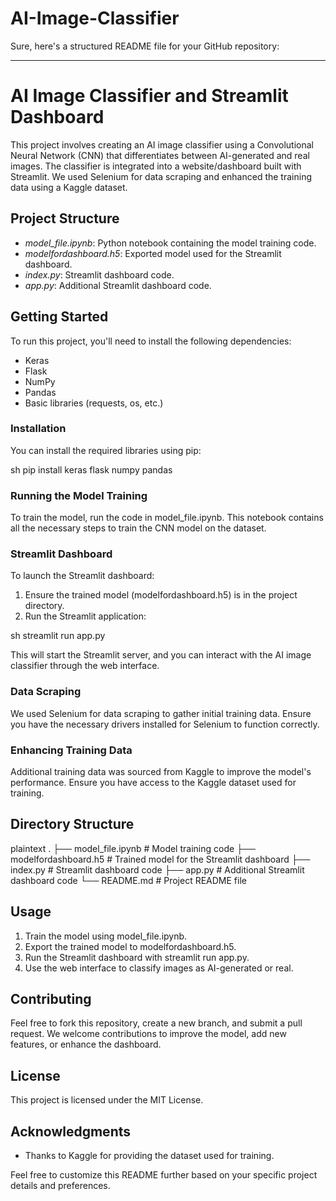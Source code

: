 # AI-Image-Classifier
Sure, here's a structured README file for your GitHub repository:

---

# AI Image Classifier and Streamlit Dashboard

This project involves creating an AI image classifier using a Convolutional Neural Network (CNN) that differentiates between AI-generated and real images. The classifier is integrated into a website/dashboard built with Streamlit. We used Selenium for data scraping and enhanced the training data using a Kaggle dataset.

## Project Structure

- *model_file.ipynb*: Python notebook containing the model training code.
- *modelfordashboard.h5*: Exported model used for the Streamlit dashboard.
- *index.py*: Streamlit dashboard code.
- *app.py*: Additional Streamlit dashboard code.

## Getting Started

To run this project, you'll need to install the following dependencies:

- Keras
- Flask
- NumPy
- Pandas
- Basic libraries (requests, os, etc.)

### Installation

You can install the required libraries using pip:

sh
pip install keras flask numpy pandas


### Running the Model Training

To train the model, run the code in model_file.ipynb. This notebook contains all the necessary steps to train the CNN model on the dataset.

### Streamlit Dashboard

To launch the Streamlit dashboard:

1. Ensure the trained model (modelfordashboard.h5) is in the project directory.
2. Run the Streamlit application:

sh
streamlit run app.py


This will start the Streamlit server, and you can interact with the AI image classifier through the web interface.

### Data Scraping

We used Selenium for data scraping to gather initial training data. Ensure you have the necessary drivers installed for Selenium to function correctly.

### Enhancing Training Data

Additional training data was sourced from Kaggle to improve the model's performance. Ensure you have access to the Kaggle dataset used for training.

## Directory Structure

plaintext
.
├── model_file.ipynb          # Model training code
├── modelfordashboard.h5      # Trained model for the Streamlit dashboard
├── index.py                  # Streamlit dashboard code
├── app.py                    # Additional Streamlit dashboard code
└── README.md                 # Project README file


## Usage

1. Train the model using model_file.ipynb.
2. Export the trained model to modelfordashboard.h5.
3. Run the Streamlit dashboard with streamlit run app.py.
4. Use the web interface to classify images as AI-generated or real.

## Contributing

Feel free to fork this repository, create a new branch, and submit a pull request. We welcome contributions to improve the model, add new features, or enhance the dashboard.

## License

This project is licensed under the MIT License.

## Acknowledgments

- Thanks to Kaggle for providing the dataset used for training.

Feel free to customize this README further based on your specific project details and preferences.
